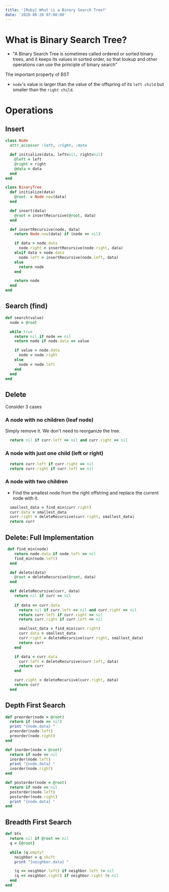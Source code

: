 ```yaml
---
title: '[Ruby] What is a Binary Search Tree?'
date: '2020-08-20 07:00:00'
---
```


# What is Binary Search Tree?
- "A Binary Search Tree is sometimes called ordered or sorted binary trees, 
  and it keeps its values in sorted order, so that lookup and other operations 
  can use the principle of binary search"

The important property of BST
- `node`'s value is larger than the value of the offspring of its `left child` 
but smaller than the `right child`.

# Operations
## Insert
```rb
class Node 
  attr_accessor :left, :right, :data

  def initialize(data, left=nil, right=nil) 
    @left = left 
    @right = right 
    @data = data
  end
end

class BinaryTree 
  def initialize(data)
    @root  = Node.new(data)
  end

  def insert(data) 
    @root = insertRecursive(@root, data)
  end

  def insertRecursive(node, data) 
    return Node.new(data) if (node == nil) 

    if data > node.data 
      node.right = insertRecursive(node.right, data)
    elsif data < node.data
      node.left = insertRecursive(node.left, data) 
    else 
      return node 
    end

    return node
  end
end
```

## Search (find)
```rb
def search(value) 
  node = @root 

  while true 
    return nil if node == nil 
    return node if node.data == value

    if value > node.data 
      node = node.right
    else 
      node = node.left
    end
  end
end
```

## Delete

Consider 3 cases 

### A node with no children (leaf node)

Simply remove it. We don't need to reorganize the tree.

```rb
  return nil if curr.left == nil and curr.right == nil 
```

### A node with just one child (left or right)

```rb
  return curr.left if curr.right == nil  
  return curr.right if curr.left == nil 
```

### A node with two children 
- Find the smallest node from the right offstring and replace the current node with it.

```rb
  smallest_data = find_min(curr.right)
  curr.data = smallest_data  
  curr.right = deleteRecursive(curr.right, smallest_data) 
  return curr
```

## Delete: Full Implementation
```rb
 def find_min(node)
    return node.data if node.left == nil
    find_min(node.left)
  end

  def delete(data) 
    @root = deleteRecursive(@root, data)
  end

  def deleteRecursive(curr, data) 
    return nil if curr == nil 
  
    if data == curr.data 
      return nil if curr.left == nil and curr.right == nil 
      return curr.left if curr.right == nil  
      return curr.right if curr.left == nil 

      smallest_data = find_min(curr.right)
      curr.data = smallest_data  
      curr.right = deleteRecursive(curr.right, smallest_data) 
      return curr
    end

    if data < curr.data
      curr.left = deleteRecursive(curr.left, data)
      return curr
    end

    curr.right = deleteRecursive(curr.right, data) 
    return curr
  end
```

## Depth First Search
```rb
def preorder(node = @root)
  return if (node == nil) 
  print "{node.data} "
  preorder(node.left)
  preorder(node.right)
end

def inorder(node = @root) 
  return if node == nil 
  inorder(node.left)
  print "{node.data} "
  inorder(node.right)
end

def postorder(node = @root) 
  return if node == nil 
  postorder(node.left)
  postorder(node.right)
  print "{node.data} "
end
```

## Breadth First Search
```rb
def bfs
  return nil if @root == nil
  q = [@root]

  while !q.empty? 
    neighbor = q.shift
    print "{neighbor.data} "

    (q << neighbor.left) if neighbor.left != nil 
    (q << neighbor.right) if neighbor.right != nil 
  end
end
```